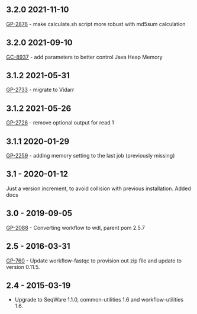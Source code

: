 ## 3.2.0 2021-11-10
[GP-2876](https://jira.oicr.on.ca/browse/GP-2876) - make calculate.sh script more robust with md5sum calculation
## 3.2.0 2021-09-10
[GC-8937](https://jira.oicr.on.ca/browse/GC-8937) - add parameters to better control Java Heap Memory
## 3.1.2 2021-05-31
[GP-2733](https://jira.oicr.on.ca/browse/GP-2733) - migrate to Vidarr
## 3.1.2 2021-05-26
[GP-2726](https://jira.oicr.on.ca/browse/GP-2726) - remove optional output for read 1
## 3.1.1 2020-01-29
[GP-2259](https://jira.oicr.on.ca/browse/GP-2259) - adding memory setting to the last job (previously missing)
## 3.1 - 2020-01-12
Just a version increment, to avoid collision with previous installation. Added docs
## 3.0 - 2019-09-05
[GP-2088](https://jira.oicr.on.ca/browse/GP-2088) - Converting workflow to wdl, parent pom 2.5.7
## 2.5 - 2016-03-31
[GP-760](https://jira.oicr.on.ca/browse/GP-760) - Update workflow-fastqc to provision out zip file and update to version 0.11.5.
## 2.4 - 2015-03-19
- Upgrade to SeqWare 1.1.0, common-utilities 1.6 and workflow-utilities 1.6.
